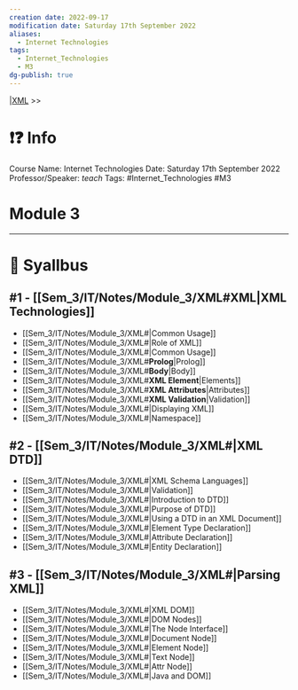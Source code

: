 ```yaml
---
creation date: 2022-09-17
modification date: Saturday 17th September 2022
aliases:
  - Internet Technologies
tags:
  - Internet_Technologies
  - M3
dg-publish: true
---
```


 |[XML](Sem_3/IT/Notes/Module_3/XML.md) >>

# ❗❓ Info
Course Name: Internet Technologies
Date: Saturday 17th September 2022
Professor/Speaker: *teach*
Tags: #Internet_Technologies #M3

# Module 3
---
# 📕 Syallbus

##  #1 - [[Sem_3/IT/Notes/Module_3/XML#**XML**|XML Technologies]]
- [[Sem_3/IT/Notes/Module_3/XML#|Common Usage]]
- [[Sem_3/IT/Notes/Module_3/XML#|Role of XML]]
- [[Sem_3/IT/Notes/Module_3/XML#|Common Usage]]
- [[Sem_3/IT/Notes/Module_3/XML#**Prolog**|Prolog]]
- [[Sem_3/IT/Notes/Module_3/XML#**Body**|Body]]
- [[Sem_3/IT/Notes/Module_3/XML#**XML Element**|Elements]]
- [[Sem_3/IT/Notes/Module_3/XML#**XML Attributes**|Attributes]]
- [[Sem_3/IT/Notes/Module_3/XML#**XML Validation**|Validation]]
- [[Sem_3/IT/Notes/Module_3/XML#|Displaying XML]]
- [[Sem_3/IT/Notes/Module_3/XML#|Namespace]]

##  #2 - [[Sem_3/IT/Notes/Module_3/XML#|XML DTD]]
- [[Sem_3/IT/Notes/Module_3/XML#|XML Schema Languages]]
- [[Sem_3/IT/Notes/Module_3/XML#|Validation]]
- [[Sem_3/IT/Notes/Module_3/XML#|Introduction to DTD]]
- [[Sem_3/IT/Notes/Module_3/XML#|Purpose of DTD]]
- [[Sem_3/IT/Notes/Module_3/XML#|Using a DTD in an XML Document]]
- [[Sem_3/IT/Notes/Module_3/XML#|Element Type Declaration]]
- [[Sem_3/IT/Notes/Module_3/XML#|Attribute Declaration]]
- [[Sem_3/IT/Notes/Module_3/XML#|Entity Declaration]]

## #3 - [[Sem_3/IT/Notes/Module_3/XML#|Parsing XML]]
- [[Sem_3/IT/Notes/Module_3/XML#|XML DOM]]
- [[Sem_3/IT/Notes/Module_3/XML#|DOM Nodes]]
- [[Sem_3/IT/Notes/Module_3/XML#|The Node Interface]]
- [[Sem_3/IT/Notes/Module_3/XML#|Document Node]]
- [[Sem_3/IT/Notes/Module_3/XML#|Element Node]]
- [[Sem_3/IT/Notes/Module_3/XML#|Text Node]]
- [[Sem_3/IT/Notes/Module_3/XML#|Attr Node]]
- [[Sem_3/IT/Notes/Module_3/XML#|Java and DOM]]